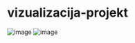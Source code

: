# vizualizacija-projekt
![image](https://user-images.githubusercontent.com/59445209/194409377-7c401603-3dea-4dc8-a74b-04364e11cd38.png)
![image](https://user-images.githubusercontent.com/59445209/194409488-478db982-b453-45ea-9e40-0ff17264cb0b.png)
